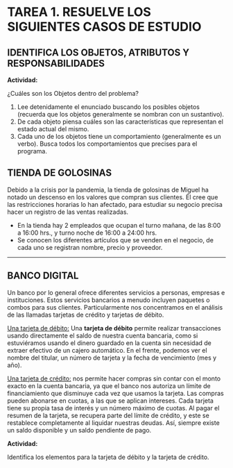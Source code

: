 # TAREA 1. RESUELVE LOS SIGUIENTES CASOS DE ESTUDIO
## IDENTIFICA LOS OBJETOS, ATRIBUTOS Y RESPONSABILIDADES

**Actividad:**

¿Cuáles son los Objetos dentro del problema?

1. Lee detenidamente el enunciado buscando los posibles objetos (recuerda que los objetos generalmente se nombran con un sustantivo).
2. De cada objeto piensa cuáles son las características que representan el estado actual del mismo.
3. Cada uno de los objetos tiene un comportamiento (generalmente es un verbo). Busca todos los comportamientos que precises para el programa.

## TIENDA DE GOLOSINAS

Debido a la crisis por la pandemia, la tienda de golosinas de Miguel ha notado un descenso en los valores que compran sus clientes. Él cree que las restricciones horarias lo han afectado, para estudiar su negocio precisa hacer un registro de las ventas realizadas.

- En la tienda hay 2 empleados que ocupan el turno mañana, de las 8:00 a 16:00
hrs., y turno noche de 16:00 a 24:00 hrs.
- Se conocen los diferentes artículos que se venden en el negocio, de cada uno se
registran nombre, precio y proveedor.

---

## BANCO DIGITAL

Un banco por lo general ofrece diferentes servicios a personas, empresas e instituciones. Estos servicios bancarios a menudo incluyen paquetes o combos para sus clientes. Particularmente nos concentramos en el análisis de las llamadas tarjetas de crédito y tarjetas de débito. 

<ins>Una tarjeta de débito:</ins> Una **tarjeta de débito** permite realizar transacciones usando directamente
 el saldo de nuestra cuenta bancaria, como si estuviéramos usando el dinero guardado
 en la cuenta sin necesidad de extraer efectivo de un cajero automático. En el frente, podemos ver el
 nombre del titular, un número de tarjeta y la fecha de vencimiento (mes y año).

<ins>Una tarjeta de crédito:</ins> nos permite hacer compras sin contar con el monto exacto en la cuenta bancaria, ya que el banco nos autoriza un límite de financiamiento que disminuye cada vez que usamos la tarjeta. Las compras pueden abonarse en cuotas, a las que se aplican intereses. Cada tarjeta tiene su propia tasa de interés y un número máximo de cuotas. Al pagar el resumen de la tarjeta, se recupera parte del límite de crédito, y este se restablece completamente al liquidar nuestras deudas. Así, siempre existe un saldo disponible y un saldo pendiente de pago. 

**Actividad:**

Identifica los elementos para la tarjeta de débito y la tarjeta de crédito.
